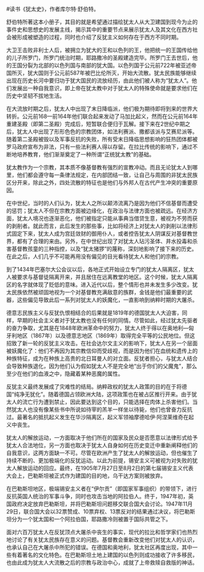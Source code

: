 #读书《犹太史》，作者库尔特·舒伯特。

舒伯特所著这本小册子，其目的就是希望通过描绘犹太人从大卫建国到现今为止的事件史和思想史的发展主线，揭示其中的重要节点来展示犹太人及其文化在西方社会被形成被塑造的过程，同时也介绍了反犹主义如何存在于西方不同时期。

大卫王击败非利士人后，被拥立为犹大的王和以色列的王，他把统一的王国传给他的儿子所罗门，所罗门统治时期，耶路撒冷的圣殿建造完毕。所罗门王去世后，他的王国分裂为北部的以色列国与南部的犹大国。以色列国于公元前722年被亚述帝国所灭，犹大国则于公元前587年被巴比伦所灭，开始大流散。犹太民族能够继续出现在历史长河中要归功于犹大国民的流放经历，由此他们被人称为“犹太人”。他们发展出一种自我意识，即上帝在犹太教中对于犹太人的特殊使命就是要求他们在历史中坚韧不拔地生活。

在大流放时期之后，犹太人中出现了末日降临派，他们极为期待即将到来的世界大转折。公元前168—前164年他们联合起来发动了马加比起义，然而在公元前164年重建圣殿（即第二圣殿）完成后，短暂联合便归于瓦解。接下来在2世纪中期之后，犹太人中出现了形形色色的宗教团体，如法利赛派、撒都该派与艾赛尼派等。随着第二圣殿被毁以及军事反抗的失败，所有受末日降临思想影响的狂热团体都被罗马政府宣布为非法，只有一些法利赛人得以存留。在拉比传统的影响下，通过不断地培养教育，他们渐渐奠定了一种所谓“正统犹太教”的基础。

犹太教作为一个宗教，其本质不像基督教有强烈的宣教冲动。而且无论犹太人到哪里，他们都会遵守每一条律法规定，在内部团结一致，让自己与周围的非犹太民族区分开来，除此之外，四处流散的特征也是他们与外邦人在古代产生冲突的重要原因。

在中世纪，当时的人们认为，犹太人之所以颠沛流离乃是因为他们不信基督而遭受的惩罚；犹太人不但在宗教方面被边缘化，在政治与法律方面也被疏远。在经济方面，犹太人境况也逐渐恶化，他们被指定只能从事典当借贷生意，被视为不劳而获的剥削者。就此而言，此后发生的那些事，比如将经济上对犹太人的剥削以法律形式固定下来，犹太人成为宫廷敛财的御用仆人，或者控告犹太人阴谋反对基督教世界，都有了合理的来由。另外，在中世纪出现了对犹太人玷污圣体、井水投毒和杀害基督教孩童的三种指控，以及“犹太猪猡”的蔑称，深刻地影响了接下来的历史。在此之后，人们几乎不可能再用没有偏见的目光看待犹太人和他们的宗教。

到了1434年巴塞尔大公会议以后，各地正式开始设立专门的犹太人隔离区，犹太人被要求与基督徒隔离开来，并且居住在远离教堂的地区。这个时候，犹太人隔离区的名字就体现了贬低的意味。进入近代以后，整个情形也并未发生多少改变。犹太民族依然被顽固地视为一个对基督教充满敌意的族群，金钱是他们最重要的武器，这些偏见导致此后一系列对犹太人的妖魔化，一直影响到纳粹时期的大屠杀。

德意志民族主义与反犹仇恨相结合的后果就是1819年的德国犹太人大迫害，同样，早期的社会主义者对于犹太教也没有任何的同情。尽管如此，经过犹太先驱者的奋力争取，尤其是在1848年欧洲革命中的努力，犹太人终于得以在奥地利—匈牙利地区（1867年）以及德意志地区（1869年）取得完全平等的公民地位。但这招致了新一轮的反犹主义攻击。在社会达尔文主义的影响下，犹太人在另一个层面被妖魔化了：他们不再因为其宗教信仰而受歧视，而是因为他们在血统和遗传上的种族特征，成为在种族上高贵的北日耳曼人的对立面。反犹者担心，与犹太人结合会导致种族退化，因为他们认为假如犹太人不是完全地“出于你们的父魔鬼”，那么至少在他们的血液之中，隐藏着某种恶魔的属性。

反犹主义最终发展成了灾难性的结局。纳粹政权的犹太人政策的目的在于将德国“纯净无犹化”。随着德国占领欧洲大陆，这项政策也在被占区推行开来。由于犹太人的流亡行为遭到禁止，因此要达到这个目的，只能选择在肉体上杀害他们。当然犹太人也没有像某些书中所说如待宰的羔羊一样坐以待毙，他们也曾奋力反抗过。最著名的抵抗起义发生在华沙隔离区，起义军领袖摩德哈伊·阿涅莱维奇在起义中丧生。

犹太人的解放运动，一方面取决于他们所在的国家及民众是否愿意以法律形式给予犹太人合法地位，另一方面也取决于犹太人自身如何在历史变迁中重新阐释他们的自我意识，这两方面缺一不可。尽管在欧洲产生了犹太人的解放运动，但也催生了持续不断的、更加极端化的反犹运动。以此为前提，锡安主义可被视为对失败的犹太人解放运动的回应。最终，在1905年7月27日至8月2日的第七届锡安主义代表大会上，巴勒斯坦被正式作为建国的目的地，乌干达方案则被放弃。

在巴勒斯坦地区，极端锡安主义者在“伊尔贡”（即国家军事组织）的带领下，进行反抗英国人统治的军事斗争，同时也攻击当地的阿拉伯人。终于，1947年初，英国政府决定放弃巴勒斯坦，并将巴勒斯坦问题移交联合国大会讨论。1947年11月29日，联合国大会以32票赞成、10票弃权、13票反对的结果通过决议，将巴勒斯坦分为一个犹太国和一个阿拉伯国，耶路撒冷则被置于国际共管之下。

面对六百万犹太人在反犹顶点大屠杀中丧生的事实，现代的拉比和哲学家们也热烈地讨论了有关犹太民族存在意义的问题。基督教会重新改变他们对犹太人的认识，也承认自己在大屠杀中所犯的错误。在德国和奥地利，犹太社区再度出现，其中一些有着著名的文化特色。在巴勒斯坦土地上建国的以色列则成功接收了许多移民，也由此成为犹太人大流散之后的宗教与政治中心，成就了上帝救赎自救版的神话。

